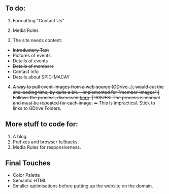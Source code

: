 ## To do:
1. Formatting "Contact Us"
2. Media Rules

3. The site needs content:
* <del>Introductory Text</del>
* Pictures of events
* Details of events
* <del>Details of members</del>
* Contact Info
* Details about SPIC-MACAY

4. <del>A way to pull event-images from a web source (GDrive...), would cut the site loading time, by quite a bit. - Implemented for "member-images" | Follows the process, discussed <a href="https://productforums.google.com/forum/#!topic/drive/yU_yF9SI_z0/discussion">here</a>. | ISSUES: The process is manual and must be repeated for each image.</del> ⬅ This is impractical. Stick to links to GDrive Folders.

## More stuff to code for:
1. A blog.
2. Prefixes and browser fallbacks.
3. Media Rules for responsiveness.

## Final Touches
* Color Palette
* Semantic HTML
* Smaller optimisations before putting up the website on the domain.

